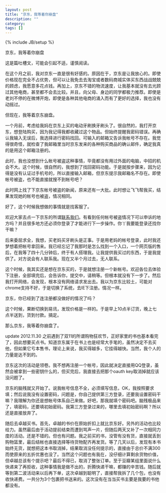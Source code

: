 ```yaml
---
layout: post
title: "京东，我等着你崩盘"
description: ""
category: 
tags: []
---
```

{% include JB/setup %}


京东，我等着你崩盘


这是篇吐槽文，可能会引起不适，谨慎阅读。

在这个月之前，我对京东一直是很有好感的。原因在于，京东是让我放心的。即使价格现在完全不占优势，但可以让我免去去淘宝或者数码商城实体买东西战战兢兢的顾虑，我愿意多花点钱。再加上，京东不错的物流速度，让我基本就没有去光顾过其他电商，甚至都不会去比较。并且，向父母、身边的同学都极力推荐。即使是老刘不停的在微博开炮，即使是各种其他电商的涌入而有了更好的选择，我也没有动摇过。

但现在，我等着京东崩盘。

一个月前，考虑给我妈在京东上买的电动牙刷换牙刷头了。很自然的，我打开京东，想登陆购买，因为我记得我都收藏过这个物品。但始终提醒我密码错误。再确认我输入无误后，我选择进行密码找回。可输入的邮箱又告诉我帐号不存在。我觉得很奇怪，就检查了我邮箱里当时京东发来的各种购买商品的确认邮件，确定我真的是用这个邮箱注册的。

此时，我也没想到什么帐号被盗这种事情，毕竟都没有用过外面的电脑，中招的机会不大。这个时候，很自然的，我想到了找回密码功能。于是就按步骤来，因为记得是没有认证过手机号的，所以直接输入邮箱，但京东提示我邮箱名不存在。即使帐号被盗，也不能直接就搜不到帐号吧？

此时网上找了下京东帐号被盗的新闻，原来还有一大批。此时想让飞飞帮我买，结果发现她的帐号也被盗，情况相同。

好了，这个时候我想做的事情就是找客服了。

欢迎大家去点一下京东的所谓[联系我们](http://www.360buy.com/contact/)。有看到任何帐号被盗情况下可以申诉的地方吗？并且很多地方还必须你登录了才能进行下一步操作。你丫我要能登录还找你干嘛？

后来委屈求全，我想，买老妈买牙刷头是正事。于是用老妈的帐号登录，此时我还梦想着把帐号拿回来。我已经忘记了我那时是怎么找到一个入口，一个网页版的售后，在我等了四十几分钟后，终于有人搭理我。让我提供我买过的东西，于是我提供了。对方说会有人联系我。现在又半个月过去，无人联系。

这个时候，我其实还是想在京东买的，于是就想注册一个新帐号。欢迎各位去体验下注册，全部填完后，会告诉你，提交中，请稍等。但根本就没有下一步了。然后我打开网络，会发现，根本没有网络请求发出去。我以为京东比较土，可能对chrome支持不好，于是切换了系统，去IE下注册。情况一样。

京东，你已经到了连注册都没做好的情况了吗？

这个时候，果断切换到易讯，发现价格是一样的。于是早上10点半订货，晚上七点半送到，货到付款。搞定。

那么京东，我等着你崩盘了。


update 2012.11.30
之前遇到了双11的所谓购物狂欢节，正好家里的书也基本看完了，因此想要买点书。知道京东属于在书上也是经常大手笔的，虽然决定不去买他，但如果它亏本售书，理论上来说，我买得越多，它挂得越快。当然，我个人的力量是达不到的。

京东这次的活动是领卷。我不想再注册一个帐号，因此就决定直接用QQ登录，虽然会被拿到一些密钥什么的，但买完后，我直接去把那个oauth key取消掉就应该没问题了。

京东的脑残就又开始了。说我帐号信息不全，必须填写信息，OK，我按照要求填；然后说我没有设置密码，问题是，你自己提供第三方登录，还要我设置密码干嘛？我理解为你还是想帐号体系自己来做。好吧，那我就填个密码吧。脑残极品来了，填密码，还要填初始密码。我第三方登录过来的，哪里去填初始密码啊？所以还是直接放弃了。

随后去卓越买书。首先，卓越的书价在原始折扣上就比京东好。另外的活动也比较给力。虽然最后由于活动提前结束而遭到骂声一片，但随后两天又补了一次相同力度的活动。还是不错的。但也有问题。我之前买的书，没管有没有货，直接就丢到购物篮里，最后结帐也直接选择等待货物配齐再发货。等了几天以后，发现有本书始终无货，就想把这本书取消掉，结果取消没任何提示的，直接由于总价不满300而使原来的五折优惠也没了。当然这个问题也有我在，没仔细计算剩余货物价值，但卓越总该有个提示吧？最后不得已，取消了整张订单。至于豆瓣某组里面说什么快递来了再拒收，这种事情我是做不出的，折腾快递干嘛，都赚的辛苦钱。随后就等到第二波活动来以后再下单，这次卓越到聪明了，直接帮我拆了几个包，也没有收快递费。一共分为3个包裹把书送来的。这次没有在当当买书主要是我要的书他都没有。
